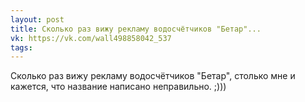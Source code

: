 ```yaml
---
layout: post
title: Сколько раз вижу рекламу водосчётчиков "Бетар"...
vk: https://vk.com/wall498858042_537
tags:
---
```

Сколько раз вижу рекламу водосчётчиков "Бетар", столько мне и кажется, что название написано неправильно. ;)))
